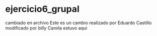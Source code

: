 # ejercicio6_grupal
cambiado en archivo
Este es un cambio realizado por Eduardo Castillo
modificado por billy
Camila estuvo aqui